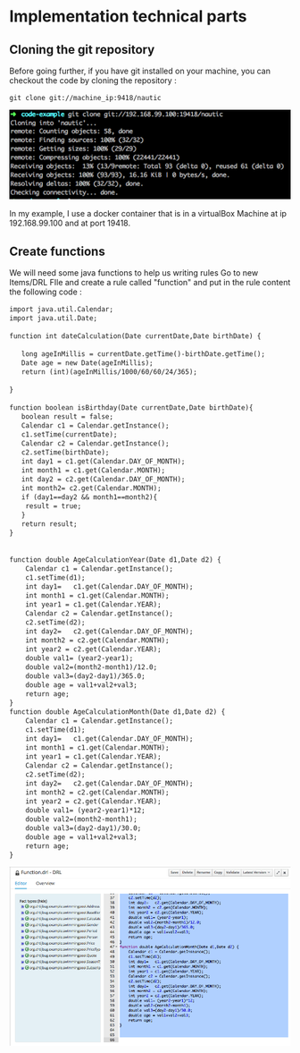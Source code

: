 # Implementation technical parts

## Cloning the git repository

Before going further, if you have git installed on your machine, you can checkout the code by cloning the repository :

```text
git clone git://machine_ip:9418/nautic
```

![](../.gitbook/assets/action07%20%281%29.png)

In my example, I use a docker container that is in a virtualBox Machine at ip 192.168.99.100 and at port 19418.

## Create functions

We will need some java functions to help us writing rules Go to new Items/DRL FIle and create a rule called "function" and put in the rule content the following code :

```text
import java.util.Calendar;
import java.util.Date;

function int dateCalculation(Date currentDate,Date birthDate) {

   long ageInMillis = currentDate.getTime()-birthDate.getTime();
   Date age = new Date(ageInMillis);
   return (int)(ageInMillis/1000/60/60/24/365);

}

function boolean isBirthday(Date currentDate,Date birthDate){
   boolean result = false;
   Calendar c1 = Calendar.getInstance();
   c1.setTime(currentDate);
   Calendar c2 = Calendar.getInstance();
   c2.setTime(birthDate);
   int day1 = c1.get(Calendar.DAY_OF_MONTH);
   int month1 = c1.get(Calendar.MONTH);
   int day2 = c2.get(Calendar.DAY_OF_MONTH);
   int month2= c2.get(Calendar.MONTH);
   if (day1==day2 && month1==month2){
    result = true;
   }
   return result;
}


function double AgeCalculationYear(Date d1,Date d2) {
    Calendar c1 = Calendar.getInstance();
    c1.setTime(d1);
    int day1=   c1.get(Calendar.DAY_OF_MONTH);
    int month1 = c1.get(Calendar.MONTH);
    int year1 = c1.get(Calendar.YEAR);
    Calendar c2 = Calendar.getInstance();
    c2.setTime(d2);
    int day2=   c2.get(Calendar.DAY_OF_MONTH);
    int month2 = c2.get(Calendar.MONTH);
    int year2 = c2.get(Calendar.YEAR); 
    double val1= (year2-year1);
    double val2=(month2-month1)/12.0;
    double val3=(day2-day1)/365.0;
    double age = val1+val2+val3;
    return age;
}
function double AgeCalculationMonth(Date d1,Date d2) {
    Calendar c1 = Calendar.getInstance();
    c1.setTime(d1);
    int day1=   c1.get(Calendar.DAY_OF_MONTH);
    int month1 = c1.get(Calendar.MONTH);
    int year1 = c1.get(Calendar.YEAR);
    Calendar c2 = Calendar.getInstance();
    c2.setTime(d2);
    int day2=   c2.get(Calendar.DAY_OF_MONTH);
    int month2 = c2.get(Calendar.MONTH);
    int year2 = c2.get(Calendar.YEAR); 
    double val1= (year2-year1)*12;
    double val2=(month2-month1);
    double val3=(day2-day1)/30.0;
    double age = val1+val2+val3;
    return age;
}
```

![](../.gitbook/assets/action08%20%281%29.png)

